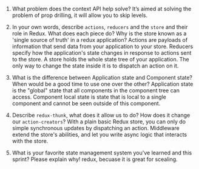 1. What problem does the context API help solve?
    It’s aimed at solving the problem of prop drilling, it will allow you to skip levels.

1. In your own words, describe `actions`, `reducers` and the `store` and their role in Redux. What does each piece do? Why is the store known as a 'single source of truth' in a redux application?
Actions are payloads of information that send data from your application to your store. 
Reducers specify how the application's state changes in response to actions sent to the store.
A store holds the whole state tree of your application. The only way to change the state inside it is to dispatch an action on it.

1. What is the difference between Application state and Component state? When would be a good time to use one over the other?
Application state is the "global" state that all components in the component tree can access.
Component local state is state that is local to a single component and cannot be seen outside of this component.

1. Describe `redux-thunk`, what does it allow us to do? How does it change our `action-creators`?
With a plain basic Redux store, you can only do simple synchronous updates by dispatching an action. Middleware extend the store's abilities, and let you write async logic that interacts with the store.

1. What is your favorite state management system you've learned and this sprint? Please explain why!
redux, becuase it is great for scealing.